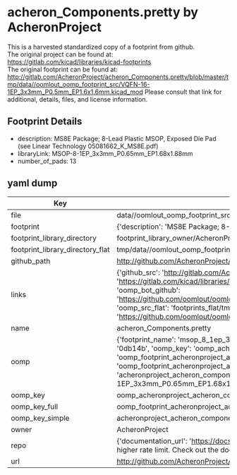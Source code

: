 # acheron_Components.pretty by AcheronProject  
This is a harvested standardized copy of a footprint from github.  
The original project can be found at:  
https://gitlab.com/kicad/libraries/kicad-footprints  
The original footprint can be found at:
http://gitlab.com/AcheronProject/acheron_Components.pretty/blob/master/tmp/data//oomlout_oomp_footprint_src/VQFN-16-1EP_3x3mm_P0.5mm_EP1.6x1.6mm.kicad_mod
Please consult that link for additional, details, files, and license information.  
## Footprint Details
* description: MS8E Package; 8-Lead Plastic MSOP, Exposed Die Pad (see Linear Technology 05081662_K_MS8E.pdf)  
* libraryLink: MSOP-8-1EP_3x3mm_P0.65mm_EP1.68x1.88mm  
* number_of_pads: 13  
## yaml dump  
| Key | Value |  
| --- | --- |  
| file | data//oomlout_oomp_footprint_src/acheron_Components.pretty/MSOP-8-1EP_3x3mm_P0.65mm_EP1.68x1.88mm.kicad_mod |  
| footprint | {'description': 'MS8E Package; 8-Lead Plastic MSOP, Exposed Die Pad (see Linear Technology 05081662_K_MS8E.pdf)', 'libraryLink': 'MSOP-8-1EP_3x3mm_P0.65mm_EP1.68x1.88mm', 'number_of_pads': 13} |  
| footprint_library_directory | footprint_library_owner/AcheronProject_acheron_Components.pretty |  
| footprint_library_directory_flat | tmp/data//oomlout_oomp_footprint_src/footprints_flat/acheronproject_acheron_components_msop_8_1ep_3x3mm_p0_65mm_ep1_68x1_88mm/working |  
| github_path | http://github.com/AcheronProject/acheron_Components.pretty/blob/master/tmp/data//oomlout_oomp_footprint_src/MSOP-8-1EP_3x3mm_P0.65mm_EP1.68x1.88mm.kicad_mod |  
| links | {'github_src': 'http://gitlab.com/AcheronProject/acheron_Components.pretty/blob/master/tmp/data//oomlout_oomp_footprint_src/VQFN-16-1EP_3x3mm_P0.5mm_EP1.6x1.6mm.kicad_mod', 'github_src_repo': 'https://gitlab.com/kicad/libraries/kicad-footprints', 'oomp_bot': 'tmp/data//oomlout_oomp_footprint_src/footprints/acheronproject_acheron_components_msop_8_1ep_3x3mm_p0_65mm_ep1_68x1_88mm/working', 'oomp_bot_github': 'https://github.com/oomlout/oomlout_oomp_footprint_bot/tree/main/tmp/data//oomlout_oomp_footprint_src/footprints/acheronproject_acheron_components_msop_8_1ep_3x3mm_p0_65mm_ep1_68x1_88mm/working', 'oomp_src_flat': 'footprints_flat/tmp/data//oomlout_oomp_footprint_src/footprints_flat/acheronproject_acheron_components_msop_8_1ep_3x3mm_p0_65mm_ep1_68x1_88mm/working', 'oomp_src_flat_github': 'https://github.com/oomlout/oomlout_oomp_footprint_src/tree/main/tmp/data//oomlout_oomp_footprint_src/footprints_flat/acheronproject_acheron_components_msop_8_1ep_3x3mm_p0_65mm_ep1_68x1_88mm/working'} |  
| name | acheron_Components.pretty |  
| oomp | {'footprint_name': 'msop_8_1ep_3x3mm_p0_65mm_ep1_68x1_88mm', 'library_name': 'acheron_components', 'md5': '0db14bfc61ce973843c65a8603456b26', 'md5_10': '0db14bfc61', 'md5_5': '0db14', 'md5_6': '0db14b', 'oomp_key': 'oomp_acheronproject_acheron_components_msop_8_1ep_3x3mm_p0_65mm_ep1_68x1_88mm', 'oomp_key_extra': 'oomp_footprint_acheronproject_acheron_components_msop_8_1ep_3x3mm_p0_65mm_ep1_68x1_88mm', 'oomp_key_full': 'oomp_footprint_acheronproject_acheron_components_msop_8_1ep_3x3mm_p0_65mm_ep1_68x1_88mm_0db14b', 'oomp_key_simple': 'acheronproject_acheron_components_msop_8_1ep_3x3mm_p0_65mm_ep1_68x1_88mm', 'original_filename': 'data//oomlout_oomp_footprint_src/acheron_Components.pretty/MSOP-8-1EP_3x3mm_P0.65mm_EP1.68x1.88mm.kicad_mod', 'owner_name': 'acheronproject'} |  
| oomp_key | oomp_acheronproject_acheron_components_msop_8_1ep_3x3mm_p0_65mm_ep1_68x1_88mm |  
| oomp_key_full | oomp_footprint_acheronproject_acheron_components_msop_8_1ep_3x3mm_p0_65mm_ep1_68x1_88mm |  
| oomp_key_simple | acheronproject_acheron_components_msop_8_1ep_3x3mm_p0_65mm_ep1_68x1_88mm |  
| owner | AcheronProject |  
| repo | {'documentation_url': 'https://docs.github.com/rest/overview/resources-in-the-rest-api#rate-limiting', 'message': "API rate limit exceeded for 84.66.142.224. (But here's the good news: Authenticated requests get a higher rate limit. Check out the documentation for more details.)"} |  
| url | http://github.com/AcheronProject/acheron_Components.pretty |  

